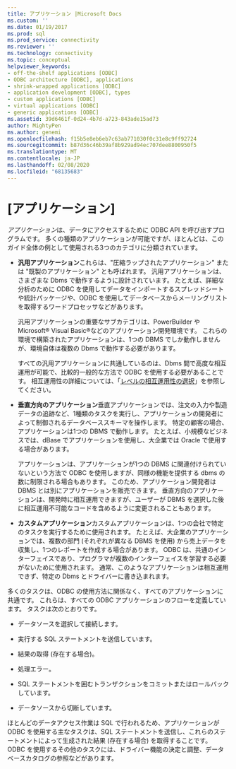 ```yaml
---
title: アプリケーション |Microsoft Docs
ms.custom: ''
ms.date: 01/19/2017
ms.prod: sql
ms.prod_service: connectivity
ms.reviewer: ''
ms.technology: connectivity
ms.topic: conceptual
helpviewer_keywords:
- off-the-shelf applications [ODBC]
- ODBC architecture [ODBC], applications
- shrink-wrapped applications [ODBC]
- application development [ODBC], types
- custom applications [ODBC]
- virtual applications [ODBC]
- generic applications [ODBC]
ms.assetid: 39d6461f-0d24-4b7d-a723-843ade15ad73
author: MightyPen
ms.author: genemi
ms.openlocfilehash: f15b5e8eb6eb7c63ab771030f0c31e8c9ff92724
ms.sourcegitcommit: b87d36c46b39af8b929ad94ec707dee8800950f5
ms.translationtype: MT
ms.contentlocale: ja-JP
ms.lasthandoff: 02/08/2020
ms.locfileid: "68135683"
---
```

# <a name="applications"></a>[アプリケーション]
*アプリケーション*は、データにアクセスするために ODBC API を呼び出すプログラムです。 多くの種類のアプリケーションが可能ですが、ほとんどは、このガイド全体の例として使用される3つのカテゴリに分類されています。  
  
-   **汎用アプリケーション**これらは、"圧縮ラップされたアプリケーション" または "既製のアプリケーション" とも呼ばれます。 汎用アプリケーションは、さまざまな Dbms で動作するように設計されています。 たとえば、詳細な分析のために ODBC を使用してデータをインポートするスプレッドシートや統計パッケージや、ODBC を使用してデータベースからメーリングリストを取得するワードプロセッサなどがあります。  
  
     汎用アプリケーションの重要なサブカテゴリは、PowerBuilder や Microsoft® Visual Basic®などのアプリケーション開発環境です。 これらの環境で構築されたアプリケーションは、1つの DBMS でしか動作しませんが、環境自体は複数の Dbms で動作する必要があります。  
  
     すべての汎用アプリケーションに共通しているのは、Dbms 間で高度な相互運用が可能で、比較的一般的な方法で ODBC を使用する必要があることです。 相互運用性の詳細については、「[レベルの相互運用性の選択](../../odbc/reference/develop-app/choosing-a-level-of-interoperability.md)」を参照してください。  
  
-   **垂直方向のアプリケーション**垂直アプリケーションでは、注文の入力や製造データの追跡など、1種類のタスクを実行し、アプリケーションの開発者によって制御されるデータベーススキーマを操作します。 特定の顧客の場合、アプリケーションは1つの DBMS で動作します。 たとえば、小規模なビジネスでは、dBase でアプリケーションを使用し、大企業では Oracle で使用する場合があります。  
  
     アプリケーションは、アプリケーションが1つの DBMS に関連付けられていないという方法で ODBC を使用しますが、同様の機能を提供する dbms の数に制限される場合もあります。 このため、アプリケーション開発者は DBMS とは別にアプリケーションを販売できます。 垂直方向のアプリケーションは、開発時に相互運用できますが、ユーザーが DBMS を選択した後に相互運用不可能なコードを含めるように変更されることもあります。  
  
-   **カスタムアプリケーション**カスタムアプリケーションは、1つの会社で特定のタスクを実行するために使用されます。 たとえば、大企業のアプリケーションでは、複数の部門 (それぞれが異なる DBMS を使用) から売上データを収集し、1つのレポートを作成する場合があります。 ODBC は、共通のインターフェイスであり、プログラマが複数のインターフェイスを学習する必要がないために使用されます。 通常、このようなアプリケーションは相互運用できず、特定の Dbms とドライバーに書き込まれます。  
  
 多くのタスクは、ODBC の使用方法に関係なく、すべてのアプリケーションに共通です。 これらは、すべての ODBC アプリケーションのフローを定義しています。 タスクは次のとおりです。  
  
-   データソースを選択して接続します。  
  
-   実行する SQL ステートメントを送信しています。  
  
-   結果の取得 (存在する場合)。  
  
-   処理エラー。  
  
-   SQL ステートメントを囲むトランザクションをコミットまたはロールバックしています。  
  
-   データソースから切断しています。  
  
 ほとんどのデータアクセス作業は SQL で行われるため、アプリケーションが ODBC を使用する主なタスクは、SQL ステートメントを送信し、これらのステートメントによって生成された結果 (存在する場合) を取得することです。 ODBC を使用するその他のタスクには、ドライバー機能の決定と調整、データベースカタログの参照などがあります。

